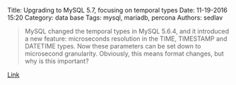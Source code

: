 Title: Upgrading to MySQL 5.7, focusing on temporal types
Date: 11-19-2016 15:20
Category: data base
Tags: mysql, mariadb, percona
Authors: sedlav

> MySQL changed the temporal types in MySQL 5.6.4, and it introduced a new feature: microseconds resolution in the TIME, TIMESTAMP and DATETIME types. Now these parameters can be set down to microsecond granularity. Obviously, this means format changes, but why is this important?

[Link](https://www.percona.com/blog/2016/04/27/upgrading-to-mysql-5-7-focusing-on-temporal-types/)
